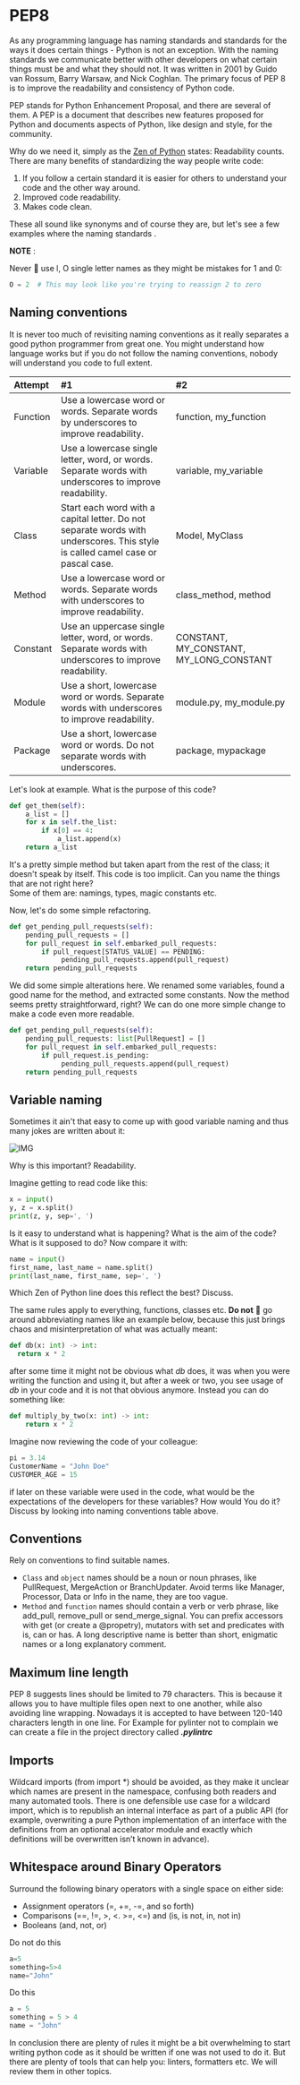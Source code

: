 # PEP8

As any programming language has naming standards and standards for the ways it does certain things - Python is not an exception. With the naming standards we communicate better with other developers on what certain things must be and what they should not. It was written in 2001 by Guido van Rossum, Barry Warsaw, and Nick Coghlan. The primary focus of PEP 8 is to improve the readability and consistency of Python code.

PEP stands for Python Enhancement Proposal, and there are several of them. A PEP is a document that describes new features proposed for Python and documents aspects of Python, like design and style, for the community.

Why do we need it, simply as the [Zen of Python](https://peps.python.org/pep-0020/#the-zen-of-python) states: Readability counts. There are many benefits of standardizing the way people write code:
1. If you follow a certain standard it is easier for others to understand your code and the other way around.
1. Improved code readability.
1. Makes code clean.

These all sound like synonyms and of course they are, but let's see a few examples where the naming standards .

**NOTE** :

Never 🛑  use l, O single letter names as they might be mistakes for 1 and 0:
```python
O = 2  # This may look like you're trying to reassign 2 to zero
```

## Naming conventions

It is never too much of revisiting naming conventions as it really separates a good python programmer from great one. You might understand how language works but if you do not follow the naming conventions, nobody will understand you code to full extent.


| Attempt | #1    | #2    |
| :---   | :--- | :--- |
| Function| Use a lowercase word or words. Separate words by underscores to improve readability.| function, my_function|
| Variable| Use a lowercase single letter, word, or words. Separate words with underscores to improve readability.| variable, my_variable   |
| Class| Start each word with a capital letter. Do not separate words with underscores. This style is called camel case or pascal case.   | Model, MyClass|
| Method| Use a lowercase word or words. Separate words with underscores to improve readability. | class_method, method  |
| Constant| Use an uppercase single letter, word, or words. Separate words with underscores to improve readability.  | CONSTANT, MY_CONSTANT, MY_LONG_CONSTANT |
| Module | Use a short, lowercase word or words. Separate words with underscores to improve readability.  | module.py, my_module.py|
| Package| Use a short, lowercase word or words. Do not separate words with underscores.  | package, mypackage  |


Let's look at example. What is the purpose of this code?  
```python
def get_them(self):
    a_list = []
    for x in self.the_list:
        if x[0] == 4:
            a_list.append(x)
    return a_list
```


It's a pretty simple method but taken apart from the rest of the class; it doesn't speak by itself. This code is too implicit. Can you name the things that are not right here?  
Some of them are: namings, types, magic constants etc.

Now, let's do some simple refactoring.  

```python
def get_pending_pull_requests(self):
    pending_pull_requests = []
    for pull_request in self.embarked_pull_requests:
        if pull_request[STATUS_VALUE] == PENDING:
             pending_pull_requests.append(pull_request)
    return pending_pull_requests
```


We did some simple alterations here. We renamed some variables, found a good name for the method, and extracted some constants. Now the method seems pretty straightforward, right? We can do one more simple change to make a code even more readable.  


```python
def get_pending_pull_requests(self):
    pending_pull_requests: list[PullRequest] = []
    for pull_request in self.embarked_pull_requests:
        if pull_request.is_pending:
             pending_pull_requests.append(pull_request)
    return pending_pull_requests
```


## Variable naming

Sometimes it ain't that easy to come up with good variable naming and thus many jokes are written about it:

![IMG](https://github.com/CodeAcademy-Online/python-new-material-level2/blob/master/images/searching_meaningful_variable_name.png)

Why is this important? Readability.

Imagine getting to read code like this:

```python
x = input()
y, z = x.split()
print(z, y, sep=', ')
```

Is it easy to understand what is happening? What is the aim of the code? What is it supposed to do?
Now compare it with:


```python
name = input()
first_name, last_name = name.split()
print(last_name, first_name, sep=', ')
```

Which Zen of Python line does this reflect the best?
Discuss.

The same rules apply to everything, functions, classes etc.
**Do not** 🛑  go around abbreviating names like an example below, because this just brings chaos and misinterpretation of what was actually meant:

```python
def db(x: int) -> int:
  return x * 2
```

after some time it might not be obvious what _db_ does, it was when you were writing the function and using it, but after a week or two, you see usage of _db_ in your code and it is not that obvious anymore. Instead you can do something like:

```python
def multiply_by_two(x: int) -> int:
    return x * 2
```


Imagine now reviewing the code of your colleague:
```python
pi = 3.14
CustomerName = "John Doe"
CUSTOMER_AGE = 15
```


if later on these variable were used in the code, what would be the expectations of the developers for these variables? How would You do it?
Discuss by looking into naming conventions table above.


## Conventions

Rely on conventions to find suitable names.

* `Class` and `object` names should be a noun or noun phrases, like PullRequest, MergeAction or BranchUpdater. Avoid terms like Manager, Processor, Data or Info in the name, they are too vague.
* `Method` and `function` names should contain a verb or verb phrase, like add_pull, remove_pull or send_merge_signal. You can prefix accessors with get (or create a @propetry), mutators with set and predicates with is, can or has. A long descriptive name is better than short, enigmatic names or a long explanatory comment.


## Maximum line length

PEP 8 suggests lines should be limited to 79 characters. This is because it allows you to have multiple files open next to one another, while also avoiding line wrapping. Nowadays it is accepted to have between 120-140 characters length in one line. For Example for pylinter not to complain we can create a file in the project directory called ***.pylintrc***

## Imports

Wildcard imports (from <module> import *) should be avoided, as they make it unclear which names are present in the namespace, confusing both readers and many automated tools. There is one defensible use case for a wildcard import, which is to republish an internal interface as part of a public API (for example, overwriting a pure Python implementation of an interface with the definitions from an optional accelerator module and exactly which definitions will be overwritten isn’t known in advance).



## Whitespace around Binary Operators
Surround the following binary operators with a single space on either side:

* Assignment operators (=, +=, -=, and so forth)
* Comparisons (==, !=, >, <. >=, <=) and (is, is not, in, not in)
* Booleans (and, not, or) 

Do not do this
```python
a=5
something=5>4
name="John"
```

Do this
```python
a = 5
something = 5 > 4
name = "John"
```


In conclusion there are plenty of rules it might be a bit overwhelming to start writing python code as it should be written if one was not used to do it. But there are plenty of tools that can help you: linters, formatters etc. We will review them in other topics.